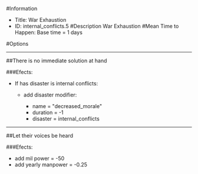 #Information
 - Title: War Exhaustion
 - ID: internal_conflicts.5
#Description
War Exhaustion
#Mean Time to Happen:
Base time = 1 days

#Options

___
##There is no immediate solution at hand

###Efects:<ul><li>If has disaster is internal conflicts:</li><ul><li>add disaster modifier:</li><ul><li>name = "decreased_morale"</li><li>duration = -1</li><li>disaster = internal_conflicts</li></ul></ul></ul>

___
##Let their voices be heard

###Efects:<ul><li>add mil power = -50</li><li>add yearly manpower = -0.25</li></ul>
